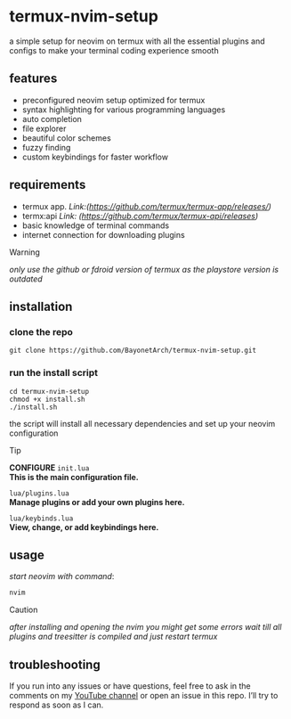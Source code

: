 # termux-nvim-setup

a simple setup for neovim on termux with all the essential plugins and configs to make your terminal coding experience smooth

## features

- preconfigured neovim setup optimized for termux
- syntax highlighting for various programming languages
- auto completion
- file explorer
- beautiful color schemes
- fuzzy finding
- custom keybindings for faster workflow

## requirements
- termux app.
*Link:(https://github.com/termux/termux-app/releases/)*  
- termx:api 
*Link: (https://github.com/termux/termux-api/releases)*
- basic knowledge of terminal commands
- internet connection for downloading plugins


> [!WARNING]
> *only use the github or fdroid version of termux as the playstore version is outdated*

## installation

### clone the repo

```
git clone https://github.com/BayonetArch/termux-nvim-setup.git
```

### run the install script

```
cd termux-nvim-setup
chmod +x install.sh
./install.sh
```

the script will install all necessary dependencies and set up your neovim configuration

> [!TIP]
> **CONFIGURE** 
> `init.lua`  
> **This is the main configuration file.**
> 
> `lua/plugins.lua`  
> **Manage plugins or add your own plugins here.**
> 
> `lua/keybinds.lua`  
> **View, change, or add keybindings here.**

## usage
*start neovim with command*: 
```bash
nvim
```
  
> [!CAUTION]
> *after installing and opening the nvim you might get some errors wait till all plugins and treesitter is compiled and just restart termux*


## troubleshooting

If you run into any issues or have questions, feel free to ask in the comments on my [YouTube channel](https://www.youtube.com/@Bayonet7) or open an issue in this repo. I’ll try to respond as soon as I can.




